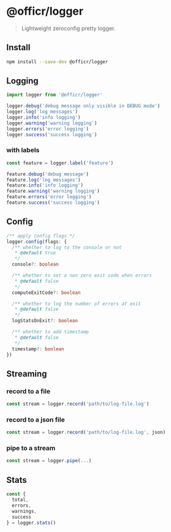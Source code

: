 # @officr/logger

> Lightweight zeroconfig pretty logger.

## Install

```bash
npm install --save-dev @officr/logger
```

## Logging

```typescript
import logger from '@officr/logger'

logger.debug('debug message only visible in DEBUG mode')
logger.log('log messages')
logger.info('info logging')
logger.warning('warning logging')
logger.errors('error logging')
logger.success('success logging')
```

### with labels

```typescript
const feature = logger.label('feature')

feature.debug('debug message')
feature.log('log messages')
feature.info('info logging')
feature.warning('warning logging')
feature.errors('error logging')
feature.success('success logging')
```

## Config

```typescript
/** apply config flags */
logger.config(flags: {
  /** whether to log to the console or not
   * @default true
   */
  console?: boolean

  /** whether to set a non zero exit code when errors
   * @default false
   */
  computeExitCode?: boolean

  /** whether to log the number of errors at exit
   * @default false
   */
  logStatsOnExit?: boolean

  /** whether to add timestamp
   * @default false
   */
  timestamp?: boolean
})
```

## Streaming

### record to a file

```typescript
const stream = logger.record('path/to/log-file.log')
```

### record to a json file

```typescript
const stream = logger.record('path/to/log-file.log', json)
```

### pipe to a stream

```typescript
const stream = logger.pipe(...)
```

## Stats

```typescript
const {
  total,
  errors,
  warnings,
  success
} = logger.stats()
```
